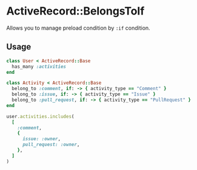# ActiveRecord::BelongsToIf
Allows you to manage preload condition by `:if` condition.

## Usage
```rb
class User < ActiveRecord::Base
  has_many :activities
end

class Activity < ActiveRecord::Base
  belong_to :comment, if: -> { activity_type == "Comment" }
  belong_to :issue, if: -> { activity_type == "Issue" }
  belong_to :pull_request, if: -> { activity_type == "PullRequest" }
end
```

```rb
user.activities.includes(
  [
    :comment,
    {
      issue: :owner,
      pull_request: :owner,
    },
  ]
)
```
